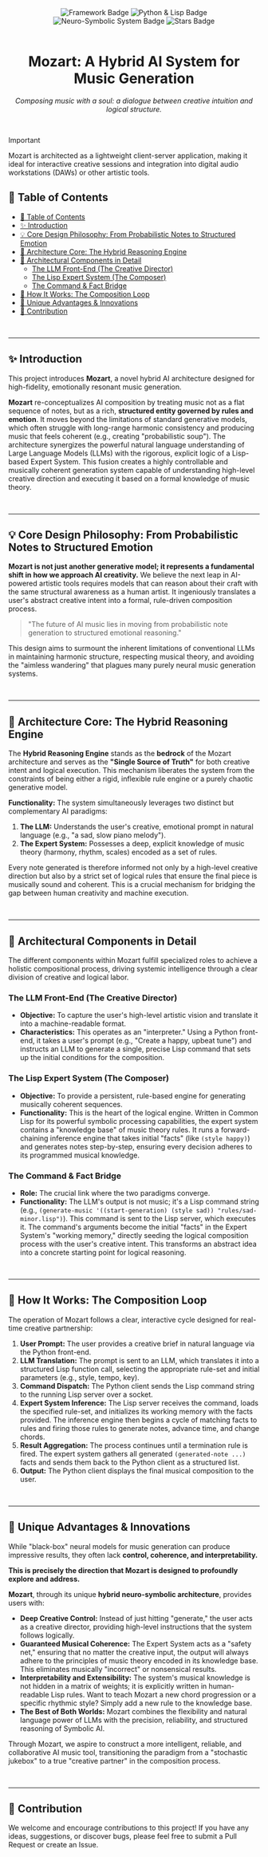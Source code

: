 <div align="center">
  <img src="https://img.shields.io/badge/Framework-Hybrid%20AI-purple?style=for-the-badge&logo=github" alt="Framework Badge">
  <img src="https://img.shields.io/badge/Language-Python%20%26%20Lisp-blue?style=for-the-badge&logo=python" alt="Python & Lisp Badge">
  <img src="https://img.shields.io/badge/Paradigm-Neuro--Symbolic%20System-orange?style=for-the-badge&logo=tensorflow" alt="Neuro-Symbolic System Badge">
  <img src="https://img.shields.io/github/stars/Cotix-AI/mozart?style=for-the-badge&color=gold" alt="Stars Badge">
</div>

<br>

<h1 align="center">
  Mozart: A Hybrid AI System for Music Generation
</h1>

<p align="center">
  <i>Composing music with a soul: a dialogue between creative intuition and logical structure.</i>
</p>

<br>

>[!IMPORTANT]
> Mozart is architected as a lightweight client-server application, making it ideal for interactive creative sessions and integration into digital audio workstations (DAWs) or other artistic tools.

## 🌟 Table of Contents

-   [🌟 Table of Contents](#-table-of-contents)
-   [✨ Introduction](#-introduction)
-   [💡 Core Design Philosophy: From Probabilistic Notes to Structured Emotion](#-core-design-philosophy-from-probabilistic-notes-to-structured-emotion)
-   [🧠 Architecture Core: The Hybrid Reasoning Engine](#-architecture-core-the-hybrid-reasoning-engine)
-   [🧩 Architectural Components in Detail](#-architectural-components-in-detail)
    -   [The LLM Front-End (The Creative Director)](#the-llm-front-end-the-creative-director)
    -   [The Lisp Expert System (The Composer)](#the-lisp-expert-system-the-composer)
    -   [The Command & Fact Bridge](#the-command--fact-bridge)
-   [🔄 How It Works: The Composition Loop](#-how-it-works-the-composition-loop)
-   [🚀 Unique Advantages & Innovations](#-unique-advantages--innovations)
-   [🤝 Contribution](#-contribution)

<br>

---

## ✨ Introduction

This project introduces **Mozart**, a novel hybrid AI architecture designed for high-fidelity, emotionally resonant music generation.

**Mozart** re-conceptualizes AI composition by treating music not as a flat sequence of notes, but as a rich, **structured entity governed by rules and emotion**. It moves beyond the limitations of standard generative models, which often struggle with long-range harmonic consistency and producing music that feels coherent (e.g., creating "probabilistic soup"). The architecture synergizes the powerful natural language understanding of Large Language Models (LLMs) with the rigorous, explicit logic of a Lisp-based Expert System. This fusion creates a highly controllable and musically coherent generation system capable of understanding high-level creative direction and executing it based on a formal knowledge of music theory.

<br>

---

## 💡 Core Design Philosophy: From Probabilistic Notes to Structured Emotion

**Mozart is not just another generative model; it represents a fundamental shift in how we approach AI creativity.** We believe the next leap in AI-powered artistic tools requires models that can reason about their craft with the same structural awareness as a human artist. It ingeniously translates a user's abstract creative intent into a formal, rule-driven composition process.

> "The future of AI music lies in moving from probabilistic note generation to structured emotional reasoning."

This design aims to surmount the inherent limitations of conventional LLMs in maintaining harmonic structure, respecting musical theory, and avoiding the "aimless wandering" that plagues many purely neural music generation systems.

<br>

---

## 🧠 Architecture Core: The Hybrid Reasoning Engine

The **Hybrid Reasoning Engine** stands as the **bedrock** of the Mozart architecture and serves as the **"Single Source of Truth"** for both creative intent and logical execution. This mechanism liberates the system from the constraints of being either a rigid, inflexible rule engine or a purely chaotic generative model.

**Functionality:**
The system simultaneously leverages two distinct but complementary AI paradigms:
1.  **The LLM:** Understands the user's creative, emotional prompt in natural language (e.g., "a sad, slow piano melody").
2.  **The Expert System:** Possesses a deep, explicit knowledge of music theory (harmony, rhythm, scales) encoded as a set of rules.

Every note generated is therefore informed not only by a high-level creative direction but also by a strict set of logical rules that ensure the final piece is musically sound and coherent. This is a crucial mechanism for bridging the gap between human creativity and machine execution.

<br>

---

## 🧩 Architectural Components in Detail

The different components within Mozart fulfill specialized roles to achieve a holistic compositional process, driving systemic intelligence through a clear division of creative and logical labor.

### The LLM Front-End (The Creative Director)
*   **Objective:** To capture the user's high-level artistic vision and translate it into a machine-readable format.
*   **Characteristics:** This operates as an "interpreter." Using a Python front-end, it takes a user's prompt (e.g., "Create a happy, upbeat tune") and instructs an LLM to generate a single, precise Lisp command that sets up the initial conditions for the composition.

### The Lisp Expert System (The Composer)
*   **Objective:** To provide a persistent, rule-based engine for generating musically coherent sequences.
*   **Functionality:** This is the heart of the logical engine. Written in Common Lisp for its powerful symbolic processing capabilities, the expert system contains a "knowledge base" of music theory rules. It runs a forward-chaining inference engine that takes initial "facts" (like `(style happy)`) and generates notes step-by-step, ensuring every decision adheres to its programmed musical knowledge.

### The Command & Fact Bridge
*   **Role:** The crucial link where the two paradigms converge.
*   **Functionality:** The LLM's output is not music; it's a Lisp command string (e.g., `(generate-music '((start-generation) (style sad)) "rules/sad-minor.lisp")`). This command is sent to the Lisp server, which executes it. The command's arguments become the initial "facts" in the Expert System's "working memory," directly seeding the logical composition process with the user's creative intent. This transforms an abstract idea into a concrete starting point for logical reasoning.

<br>

---

## 🔄 How It Works: The Composition Loop

The operation of Mozart follows a clear, interactive cycle designed for real-time creative partnership:

1.  **User Prompt:** The user provides a creative brief in natural language via the Python front-end.
2.  **LLM Translation:** The prompt is sent to an LLM, which translates it into a structured Lisp function call, selecting the appropriate rule-set and initial parameters (e.g., style, tempo, key).
3.  **Command Dispatch:** The Python client sends the Lisp command string to the running Lisp server over a socket.
4.  **Expert System Inference:** The Lisp server receives the command, loads the specified rule-set, and initializes its working memory with the facts provided. The inference engine then begins a cycle of matching facts to rules and firing those rules to generate notes, advance time, and change chords.
5.  **Result Aggregation:** The process continues until a termination rule is fired. The expert system gathers all generated `(generated-note ...)` facts and sends them back to the Python client as a structured list.
6.  **Output:** The Python client displays the final musical composition to the user.

<br>

---

## 🚀 Unique Advantages & Innovations

While "black-box" neural models for music generation can produce impressive results, they often lack **control, coherence, and interpretability.**

**This is precisely the direction that Mozart is designed to profoundly explore and address.**

**Mozart**, through its unique **hybrid neuro-symbolic architecture**, provides users with:

*   **Deep Creative Control:** Instead of just hitting "generate," the user acts as a creative director, providing high-level instructions that the system follows logically.
*   **Guaranteed Musical Coherence:** The Expert System acts as a "safety net," ensuring that no matter the creative input, the output will always adhere to the principles of music theory encoded in its knowledge base. This eliminates musically "incorrect" or nonsensical results.
*   **Interpretability and Extensibility:** The system's musical knowledge is not hidden in a matrix of weights; it is explicitly written in human-readable Lisp rules. Want to teach Mozart a new chord progression or a specific rhythmic style? Simply add a new rule to the knowledge base.
*   **The Best of Both Worlds:** Mozart combines the flexibility and natural language power of LLMs with the precision, reliability, and structured reasoning of Symbolic AI.

Through Mozart, we aspire to construct a more intelligent, reliable, and collaborative AI music tool, transitioning the paradigm from a "stochastic jukebox" to a true "creative partner" in the composition process.

<br>

---

## 🤝 Contribution

We welcome and encourage contributions to this project! If you have any ideas, suggestions, or discover bugs, please feel free to submit a Pull Request or create an Issue.

<br>
